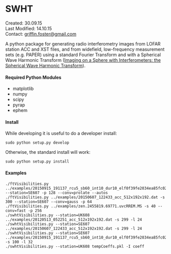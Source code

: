 SWHT
===

Created: 30.09.15  
Last Modified: 14.10.15  
Contact: griffin.foster@gmail.com  

A python package for generating radio interferometry images from LOFAR station ACC and XST files, and from widefield, low-frequency measurement sets (e.g. PAPER) using a standard Fourier Transform and with a Spherical Wave Harmonic Transform ([Imaging on a Sphere with Interferometers: the Spherical Wave Harmonic Transform](http://arxiv.org/abs/1504.04485)).

#### Required Python Modules

* matplotlib 
* numpy 
* scipy
* pyrap 
* ephem 

#### Install

While developing it is useful to do a developer install:

```
sudo python setup.py develop
```

Otherwise, the standard install will work:

```
sudo python setup.py install  
```

#### Examples

```
./ftVisibilities.py ../examples/20150915_191137_rcu5_sb60_int10_dur10_elf0f39fe2034ea85fc02b3cc1544863053b328fd83291e880cd0bf3c3d3a50a164a3f3e0c070c73d073f4e43849c0e93b_xst.dat --station=SE607 -p 128 --conv=prolate --autos
./ftVisibilities.py ../examples/20150607_122433_acc_512x192x192.dat -s 300 --station=SE607 --conv=gauss -p 64
./ftVisibilities.py ../examples/zen.2455819.69771.uvcRREM.MS -s 40 --conv=fast -p 256
./swhtVisibilities.py --station=UK608 ../examples/20120513_052251_acc_512x192x192.dat -s 299 -l 24
./swhtVisibilities.py --station=SE607 ../examples/20150607_122433_acc_512x192x192.dat -s 299 -l 24
./swhtVisibilities.py --station=SE607 ../examples/20150915_191137_rcu5_sb60_int10_dur10_elf0f39fe2034ea85fc02b3cc1544863053b328fd83291e880cd0bf3c3d3a50a164a3f3e0c070c73d073f4e43849c0e93b_xst.dat -s 100 -l 32
./swhtVisibilities.py --station=UK608 tempCoeffs.pkl -I coeff
```

